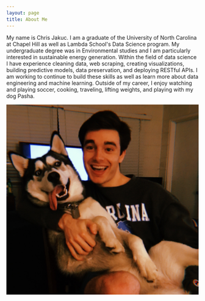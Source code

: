 ```yaml
---
layout: page
title: About Me
---
```


My name is Chris Jakuc. I am a graduate of the University of North Carolina at Chapel Hill as well as Lambda School's Data Science program. My undergraduate degree was in Environmental studies and I am particularly interested in sustainable energy generation. Within the field of data science I have experience cleaning data, web scraping, creating visualizations, building predictive models, data preservation, and deploying RESTful APIs. I am working to continue to build these skills as well as learn more about data engineering and machine learning. Outside of my career, I enjoy watching and playing soccer, cooking, traveling, lifting weights, and playing with my dog Pasha.


![Pasha](img/A8E0E3AF-28FA-410B-8954-F7EA4441DA85_1_201_a.jpeg)
